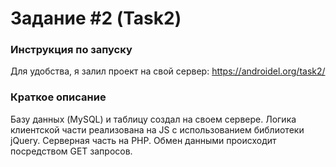 # Задание #2 (Task2)

### Инструкция по запуску
Для удобства, я залил проект на свой сервер: https://androidel.org/task2/

### Краткое описание
Базу данных (MySQL) и таблицу создал на своем сервере.
Логика клиентской части реализована на JS с использованием библиотеки jQuery.
Серверная часть на PHP.
Обмен данными происходит посредством GET запросов.
